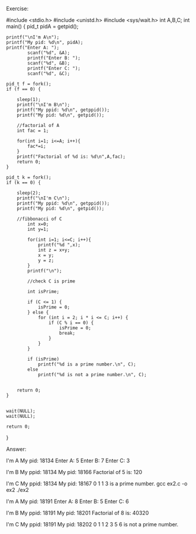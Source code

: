 Exercise: 

#include <stdio.h>
#include <unistd.h>
#include <sys/wait.h>
int A,B,C;
int main() {
    pid_t pidA = getpid(); 

    printf("\nI'm A\n");
    printf("My pid: %d\n", pidA);
	printf("Enter A: ");
			scanf("%d", &A);
			printf("Enter B: ");
			scanf("%d", &B);
			printf("Enter C: ");
			scanf("%d", &C);

    pid_t f = fork();
    if (f == 0) {

        sleep(1); 
        printf("\nI'm B\n");
        printf("My ppid: %d\n", getppid());
        printf("My pid: %d\n", getpid());
		
		//factorial of A
		int fac = 1;
	
		for(int i=1; i<=A; i++){
			fac*=i;
		}
		printf("Factorial of %d is: %d\n",A,fac);
        return 0;
    }

    pid_t k = fork();
    if (k == 0) {
        
        sleep(2); 
        printf("\nI'm C\n");
        printf("My ppid: %d\n", getppid());
        printf("My pid: %d\n", getpid());
		
		//fibbonacci of C
			int x=0;
			int y=1;
	
			for(int i=1; i<=C; i++){
				printf("%d ",x);
				int z = x+y;
				x = y;
				y = z;
			}
			printf("\n");
			
			//check C is prime
			
			int isPrime;
			
			if (C <= 1) {
				isPrime = 0;  
			} else {
				for (int i = 2; i * i <= C; i++) {
					if (C % i == 0) {
						isPrime = 0;
						break;
					}
				}
			}

			if (isPrime)
				printf("%d is a prime number.\n", C);
			else
				printf("%d is not a prime number.\n", C);
			
			
        return 0;
    }

    
    wait(NULL);
    wait(NULL);

    return 0;
}

Answer:


I'm A
My pid: 18134
Enter A: 5
Enter B: 7
Enter C: 3

I'm B
My ppid: 18134
My pid: 18166
Factorial of 5 is: 120

I'm C
My ppid: 18134
My pid: 18167
0 1 1
3 is a prime number.
gcc ex2.c -o ex2
./ex2

I'm A
My pid: 18191
Enter A: 8
Enter B: 5
Enter C: 6

I'm B
My ppid: 18191
My pid: 18201
Factorial of 8 is: 40320

I'm C
My ppid: 18191
My pid: 18202
0 1 1 2 3 5
6 is not a prime number.
